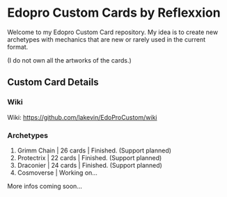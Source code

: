 # Edopro Custom Cards by Reflexxion

Welcome to my Edopro Custom Card repository. My idea is to create new archetypes with mechanics that are new or rarely used in the current format.

(I do not own all the artworks of the cards.)

## Custom Card Details

### Wiki

Wiki: https://github.com/lakevin/EdoProCustom/wiki

### Archetypes

1. Grimm Chain | 26 cards | Finished. (Support planned)
2. Protectrix | 22 cards | Finished. (Support planned)
3. Draconier | 24 cards | Finished. (Support planned)
4. Cosmoverse | Working on...

More infos coming soon...
